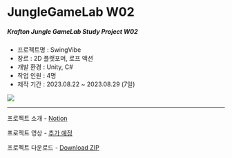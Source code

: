 # JungleGameLab W02  
##### Krafton Jungle GameLab Study Project W02  
   
- 프로젝트명 : SwingVibe
- 장르 : 2D 플랫포머, 로프 액션
- 개발 환경 : Unity, C#  
- 작업 인원 : 4명
- 제작 기간 : 2023.08.22 ~ 2023.08.29 (7일)
  
![](./썸네일.gif)  

---
프로젝트 소개 - [Notion](https://www.notion.so/W02_9-_-9a526055a7024ce699401efa9a53026b?pvs=4)  

프로젝트 영상 - [추가 예정]()  

프로젝트 다운로드 - [Download ZIP](https://github.com/YuTaehwan/W02-Demo/raw/main/Build.zip)
